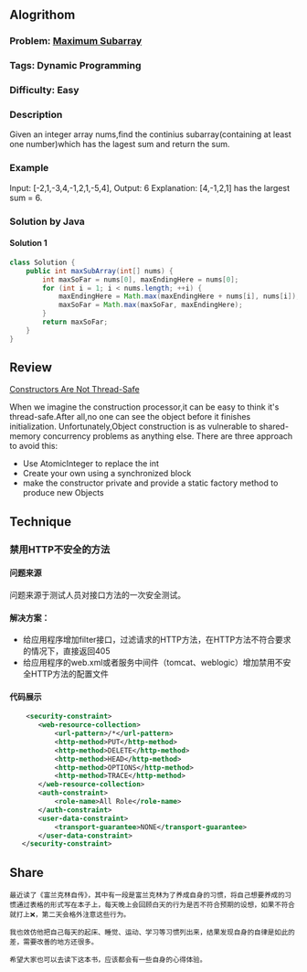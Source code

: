 
## Alogrithom
### Problem:  [Maximum Subarray](https://leetcode.com/problems/maximum-subarray/description/)
### Tags: Dynamic Programming
### Difficulty: Easy
### Description

Given an integer array nums,find the continius subarray(containing at least one number)which has the lagest sum and return the sum.

### Example
Input: [-2,1,-3,4,-1,2,1,-5,4],
Output: 6
Explanation: [4,-1,2,1] has the largest sum = 6.
    
### Solution by Java
#### Solution 1

```java
class Solution {
    public int maxSubArray(int[] nums) {
        int maxSoFar = nums[0], maxEndingHere = nums[0];
        for (int i = 1; i < nums.length; ++i) {
            maxEndingHere = Math.max(maxEndingHere + nums[i], nums[i]);
            maxSoFar = Math.max(maxSoFar, maxEndingHere);
        }
        return maxSoFar;
    }
}
```

## Review
[Constructors Are Not Thread-Safe](http://bruceeckel.github.io/2017/01/13/constructors-are-not-thread-safe/)

When we imagine the construction processor,it can be easy to think it's thread-safe.After all,no one can see the object before it finishes initialization.
Unfortunately,Object construction is as vulnerable to shared-memory concurrency problems as anything else.
There are three approach to avoid this:
+ Use AtomicInteger to replace the int
+ Create your own using a synchronized block
+ make the constructor private and provide a static factory method to produce new Objects




## Technique

### 禁用HTTP不安全的方法
#### 问题来源

问题来源于测试人员对接口方法的一次安全测试。

#### 解决方案：

+ 给应用程序增加filter接口，过滤请求的HTTP方法，在HTTP方法不符合要求的情况下，直接返回405
+ 给应用程序的web.xml或者服务中间件（tomcat、weblogic）增加禁用不安全HTTP方法的配置文件

#### 代码展示
```xml
    <security-constraint>  
       <web-resource-collection>  
           <url-pattern>/*</url-pattern>  
           <http-method>PUT</http-method>  
           <http-method>DELETE</http-method>  
           <http-method>HEAD</http-method>  
           <http-method>OPTIONS</http-method>  
           <http-method>TRACE</http-method>  
       </web-resource-collection>  
       <auth-constraint>      
           <role-name>All Role</role-name>   
       </auth-constraint>  
       <user-data-constraint>   
           <transport-guarantee>NONE</transport-guarantee>   
       </user-data-constraint>
   </security-constraint>
```

## Share

    最近读了《富兰克林自传》，其中有一段是富兰克林为了养成自身的习惯，将自己想要养成的习惯通过表格的形式写在本子上，每天晚上会回顾白天的行为是否不符合预期的设想，如果不符合就打上❌，第二天会格外注意这些行为。
  
    我也效仿他把自己每天的起床、睡觉、运动、学习等习惯列出来，结果发现自身的自律是如此的差，需要改善的地方还很多。
  
    希望大家也可以去读下这本书，应该都会有一些自身的心得体验。

